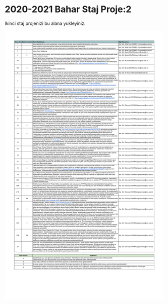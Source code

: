 # 2020-2021 Bahar Staj Proje:2

Ikinci staj projenizi bu alana yukleyiniz.

![Konular](staj_konular.png)
